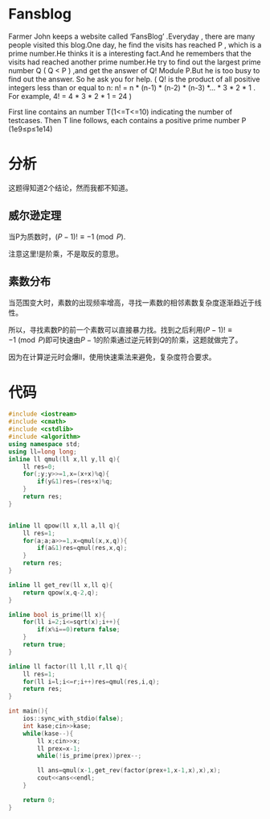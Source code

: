 # Fansblog

Farmer John keeps a website called ‘FansBlog’ .Everyday , there are many people visited this blog.One day, he find the visits has reached P , which is a prime number.He thinks it is a interesting fact.And he remembers that the visits had reached another prime number.He try to find out the largest prime number Q ( Q < P ) ,and get the answer of Q! Module P.But he is too busy to find out the answer. So he ask you for help. ( Q! is the product of all positive integers less than or equal to n: n! = n * (n-1) * (n-2) * (n-3) *… * 3 * 2 * 1 . For example, 4! = 4 * 3 * 2 * 1 = 24 )


First line contains an number T(1<=T<=10) indicating the number of testcases.
Then T line follows, each contains a positive prime number P (1e9≤p≤1e14)

<!--more-->


# 分析
这题得知道2个结论，然而我都不知道。

## 威尔逊定理
当P为质数时，$(P-1)! \equiv -1 \pmod P$.

注意这里$!$是阶乘，不是取反的意思。

## 素数分布
当范围变大时，素数的出现频率增高，寻找一素数的相邻素数复杂度逐渐趋近于线性。

所以，寻找素数P的前一个素数可以直接暴力找。找到之后利用$(P-1)! \equiv -1 \pmod P$即可快速由$P-1$的阶乘通过逆元转到$Q$的阶乘，这题就做完了。

因为在计算逆元时会爆ll，使用快速乘法来避免，复杂度符合要求。

# 代码
```cpp
#include <iostream>
#include <cmath>
#include <cstdlib>
#include <algorithm>
using namespace std;
using ll=long long;
inline ll qmul(ll x,ll y,ll q){
    ll res=0;
    for(;y;y>>=1,x=(x+x)%q){
        if(y&1)res=(res+x)%q;
    }
    return res;
}


inline ll qpow(ll x,ll a,ll q){
    ll res=1;
    for(a;a;a>>=1,x=qmul(x,x,q)){
        if(a&1)res=qmul(res,x,q);
    }
    return res;
}

inline ll get_rev(ll x,ll q){
    return qpow(x,q-2,q);
}

inline bool is_prime(ll x){
    for(ll i=2;i<=sqrt(x);i++){
        if(x%i==0)return false;
    }
    return true;
}

inline ll factor(ll l,ll r,ll q){
    ll res=1;
    for(ll i=l;i<=r;i++)res=qmul(res,i,q);
    return res;
}

int main(){
    ios::sync_with_stdio(false);
    int kase;cin>>kase;
    while(kase--){
        ll x;cin>>x;
        ll prex=x-1;
        while(!is_prime(prex))prex--;

        ll ans=qmul(x-1,get_rev(factor(prex+1,x-1,x),x),x);
        cout<<ans<<endl;
    }

    return 0;
}
```
